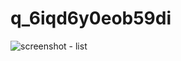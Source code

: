 # q_6iqd6y0eob59di

![screenshot - list](https://user-images.githubusercontent.com/62501697/194819011-76790ded-2606-4105-a477-80b23cae9b42.png)
